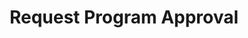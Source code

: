 ---
title: Request Program Approval
api:
  file: swagger (2).json
  operationId: RequestProgramApproval
hidden: false
---